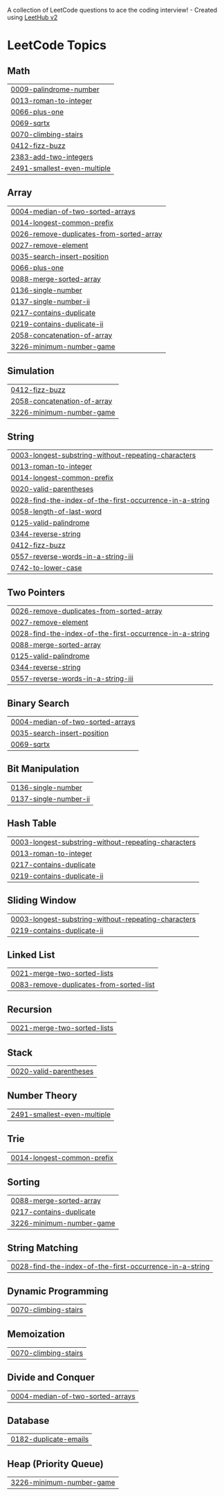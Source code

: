 A collection of LeetCode questions to ace the coding interview! - Created using [LeetHub v2](https://github.com/arunbhardwaj/LeetHub-2.0)
<!---LeetCode Topics Start-->
# LeetCode Topics
## Math
|  |
| ------- |
| [0009-palindrome-number](https://github.com/nabeel7736/LeetCode/tree/master/0009-palindrome-number) |
| [0013-roman-to-integer](https://github.com/nabeel7736/LeetCode/tree/master/0013-roman-to-integer) |
| [0066-plus-one](https://github.com/nabeel7736/LeetCode/tree/master/0066-plus-one) |
| [0069-sqrtx](https://github.com/nabeel7736/LeetCode/tree/master/0069-sqrtx) |
| [0070-climbing-stairs](https://github.com/nabeel7736/LeetCode/tree/master/0070-climbing-stairs) |
| [0412-fizz-buzz](https://github.com/nabeel7736/LeetCode/tree/master/0412-fizz-buzz) |
| [2383-add-two-integers](https://github.com/nabeel7736/LeetCode/tree/master/2383-add-two-integers) |
| [2491-smallest-even-multiple](https://github.com/nabeel7736/LeetCode/tree/master/2491-smallest-even-multiple) |
## Array
|  |
| ------- |
| [0004-median-of-two-sorted-arrays](https://github.com/nabeel7736/LeetCode/tree/master/0004-median-of-two-sorted-arrays) |
| [0014-longest-common-prefix](https://github.com/nabeel7736/LeetCode/tree/master/0014-longest-common-prefix) |
| [0026-remove-duplicates-from-sorted-array](https://github.com/nabeel7736/LeetCode/tree/master/0026-remove-duplicates-from-sorted-array) |
| [0027-remove-element](https://github.com/nabeel7736/LeetCode/tree/master/0027-remove-element) |
| [0035-search-insert-position](https://github.com/nabeel7736/LeetCode/tree/master/0035-search-insert-position) |
| [0066-plus-one](https://github.com/nabeel7736/LeetCode/tree/master/0066-plus-one) |
| [0088-merge-sorted-array](https://github.com/nabeel7736/LeetCode/tree/master/0088-merge-sorted-array) |
| [0136-single-number](https://github.com/nabeel7736/LeetCode/tree/master/0136-single-number) |
| [0137-single-number-ii](https://github.com/nabeel7736/LeetCode/tree/master/0137-single-number-ii) |
| [0217-contains-duplicate](https://github.com/nabeel7736/LeetCode/tree/master/0217-contains-duplicate) |
| [0219-contains-duplicate-ii](https://github.com/nabeel7736/LeetCode/tree/master/0219-contains-duplicate-ii) |
| [2058-concatenation-of-array](https://github.com/nabeel7736/LeetCode/tree/master/2058-concatenation-of-array) |
| [3226-minimum-number-game](https://github.com/nabeel7736/LeetCode/tree/master/3226-minimum-number-game) |
## Simulation
|  |
| ------- |
| [0412-fizz-buzz](https://github.com/nabeel7736/LeetCode/tree/master/0412-fizz-buzz) |
| [2058-concatenation-of-array](https://github.com/nabeel7736/LeetCode/tree/master/2058-concatenation-of-array) |
| [3226-minimum-number-game](https://github.com/nabeel7736/LeetCode/tree/master/3226-minimum-number-game) |
## String
|  |
| ------- |
| [0003-longest-substring-without-repeating-characters](https://github.com/nabeel7736/LeetCode/tree/master/0003-longest-substring-without-repeating-characters) |
| [0013-roman-to-integer](https://github.com/nabeel7736/LeetCode/tree/master/0013-roman-to-integer) |
| [0014-longest-common-prefix](https://github.com/nabeel7736/LeetCode/tree/master/0014-longest-common-prefix) |
| [0020-valid-parentheses](https://github.com/nabeel7736/LeetCode/tree/master/0020-valid-parentheses) |
| [0028-find-the-index-of-the-first-occurrence-in-a-string](https://github.com/nabeel7736/LeetCode/tree/master/0028-find-the-index-of-the-first-occurrence-in-a-string) |
| [0058-length-of-last-word](https://github.com/nabeel7736/LeetCode/tree/master/0058-length-of-last-word) |
| [0125-valid-palindrome](https://github.com/nabeel7736/LeetCode/tree/master/0125-valid-palindrome) |
| [0344-reverse-string](https://github.com/nabeel7736/LeetCode/tree/master/0344-reverse-string) |
| [0412-fizz-buzz](https://github.com/nabeel7736/LeetCode/tree/master/0412-fizz-buzz) |
| [0557-reverse-words-in-a-string-iii](https://github.com/nabeel7736/LeetCode/tree/master/0557-reverse-words-in-a-string-iii) |
| [0742-to-lower-case](https://github.com/nabeel7736/LeetCode/tree/master/0742-to-lower-case) |
## Two Pointers
|  |
| ------- |
| [0026-remove-duplicates-from-sorted-array](https://github.com/nabeel7736/LeetCode/tree/master/0026-remove-duplicates-from-sorted-array) |
| [0027-remove-element](https://github.com/nabeel7736/LeetCode/tree/master/0027-remove-element) |
| [0028-find-the-index-of-the-first-occurrence-in-a-string](https://github.com/nabeel7736/LeetCode/tree/master/0028-find-the-index-of-the-first-occurrence-in-a-string) |
| [0088-merge-sorted-array](https://github.com/nabeel7736/LeetCode/tree/master/0088-merge-sorted-array) |
| [0125-valid-palindrome](https://github.com/nabeel7736/LeetCode/tree/master/0125-valid-palindrome) |
| [0344-reverse-string](https://github.com/nabeel7736/LeetCode/tree/master/0344-reverse-string) |
| [0557-reverse-words-in-a-string-iii](https://github.com/nabeel7736/LeetCode/tree/master/0557-reverse-words-in-a-string-iii) |
## Binary Search
|  |
| ------- |
| [0004-median-of-two-sorted-arrays](https://github.com/nabeel7736/LeetCode/tree/master/0004-median-of-two-sorted-arrays) |
| [0035-search-insert-position](https://github.com/nabeel7736/LeetCode/tree/master/0035-search-insert-position) |
| [0069-sqrtx](https://github.com/nabeel7736/LeetCode/tree/master/0069-sqrtx) |
## Bit Manipulation
|  |
| ------- |
| [0136-single-number](https://github.com/nabeel7736/LeetCode/tree/master/0136-single-number) |
| [0137-single-number-ii](https://github.com/nabeel7736/LeetCode/tree/master/0137-single-number-ii) |
## Hash Table
|  |
| ------- |
| [0003-longest-substring-without-repeating-characters](https://github.com/nabeel7736/LeetCode/tree/master/0003-longest-substring-without-repeating-characters) |
| [0013-roman-to-integer](https://github.com/nabeel7736/LeetCode/tree/master/0013-roman-to-integer) |
| [0217-contains-duplicate](https://github.com/nabeel7736/LeetCode/tree/master/0217-contains-duplicate) |
| [0219-contains-duplicate-ii](https://github.com/nabeel7736/LeetCode/tree/master/0219-contains-duplicate-ii) |
## Sliding Window
|  |
| ------- |
| [0003-longest-substring-without-repeating-characters](https://github.com/nabeel7736/LeetCode/tree/master/0003-longest-substring-without-repeating-characters) |
| [0219-contains-duplicate-ii](https://github.com/nabeel7736/LeetCode/tree/master/0219-contains-duplicate-ii) |
## Linked List
|  |
| ------- |
| [0021-merge-two-sorted-lists](https://github.com/nabeel7736/LeetCode/tree/master/0021-merge-two-sorted-lists) |
| [0083-remove-duplicates-from-sorted-list](https://github.com/nabeel7736/LeetCode/tree/master/0083-remove-duplicates-from-sorted-list) |
## Recursion
|  |
| ------- |
| [0021-merge-two-sorted-lists](https://github.com/nabeel7736/LeetCode/tree/master/0021-merge-two-sorted-lists) |
## Stack
|  |
| ------- |
| [0020-valid-parentheses](https://github.com/nabeel7736/LeetCode/tree/master/0020-valid-parentheses) |
## Number Theory
|  |
| ------- |
| [2491-smallest-even-multiple](https://github.com/nabeel7736/LeetCode/tree/master/2491-smallest-even-multiple) |
## Trie
|  |
| ------- |
| [0014-longest-common-prefix](https://github.com/nabeel7736/LeetCode/tree/master/0014-longest-common-prefix) |
## Sorting
|  |
| ------- |
| [0088-merge-sorted-array](https://github.com/nabeel7736/LeetCode/tree/master/0088-merge-sorted-array) |
| [0217-contains-duplicate](https://github.com/nabeel7736/LeetCode/tree/master/0217-contains-duplicate) |
| [3226-minimum-number-game](https://github.com/nabeel7736/LeetCode/tree/master/3226-minimum-number-game) |
## String Matching
|  |
| ------- |
| [0028-find-the-index-of-the-first-occurrence-in-a-string](https://github.com/nabeel7736/LeetCode/tree/master/0028-find-the-index-of-the-first-occurrence-in-a-string) |
## Dynamic Programming
|  |
| ------- |
| [0070-climbing-stairs](https://github.com/nabeel7736/LeetCode/tree/master/0070-climbing-stairs) |
## Memoization
|  |
| ------- |
| [0070-climbing-stairs](https://github.com/nabeel7736/LeetCode/tree/master/0070-climbing-stairs) |
## Divide and Conquer
|  |
| ------- |
| [0004-median-of-two-sorted-arrays](https://github.com/nabeel7736/LeetCode/tree/master/0004-median-of-two-sorted-arrays) |
## Database
|  |
| ------- |
| [0182-duplicate-emails](https://github.com/nabeel7736/LeetCode/tree/master/0182-duplicate-emails) |
## Heap (Priority Queue)
|  |
| ------- |
| [3226-minimum-number-game](https://github.com/nabeel7736/LeetCode/tree/master/3226-minimum-number-game) |
<!---LeetCode Topics End-->